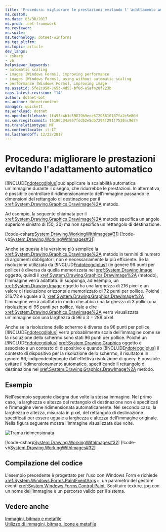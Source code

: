 ```yaml
---
title: 'Procedura: migliorare le prestazioni evitando l''adattamento automatico'
ms.custom: 
ms.date: 03/30/2017
ms.prod: .net-framework
ms.reviewer: 
ms.suite: 
ms.technology: dotnet-winforms
ms.tgt_pltfrm: 
ms.topic: article
dev_langs:
- csharp
- vb
helpviewer_keywords:
- automatic scaling
- images [Windows Forms], improving performance
- images [Windows Forms], using without automatic scaling
- performance [Windows Forms], improving image
ms.assetid: 5fe2c95d-8653-4d55-bf0d-e5afa28f223b
caps.latest.revision: "14"
author: dotnet-bot
ms.author: dotnetcontent
manager: wpickett
ms.workload: dotnet
ms.openlocfilehash: 1f49fc4b1e59879b9ecc67295610187fa2e5e80d
ms.sourcegitcommit: 16186c34a957fdd52e5db7294f291f7530ac9d24
ms.translationtype: MT
ms.contentlocale: it-IT
ms.lasthandoff: 12/22/2017
---
```

# <a name="how-to-improve-performance-by-avoiding-automatic-scaling"></a>Procedura: migliorare le prestazioni evitando l'adattamento automatico
[!INCLUDE[ndptecgdiplus](../../../../includes/ndptecgdiplus-md.md)]può applicare la scalabilità automatica un'immagine durante il disegno, che ridurrebbe le prestazioni. In alternativa, è possibile controllare il ridimensionamento dell'immagine passando le dimensioni del rettangolo di destinazione per il <xref:System.Drawing.Graphics.DrawImage%2A> metodo.  
  
 Ad esempio, la seguente chiamata per il <xref:System.Drawing.Graphics.DrawImage%2A> metodo specifica un angolo superiore sinistro di (50, 30) ma non specifica un rettangolo di destinazione.  
  
 [!code-csharp[System.Drawing.WorkingWithImages#31](../../../../samples/snippets/csharp/VS_Snippets_Winforms/System.Drawing.WorkingWithImages/CS/Class1.cs#31)]
 [!code-vb[System.Drawing.WorkingWithImages#31](../../../../samples/snippets/visualbasic/VS_Snippets_Winforms/System.Drawing.WorkingWithImages/VB/Class1.vb#31)]  
  
 Anche se questa è la versione più semplice la <xref:System.Drawing.Graphics.DrawImage%2A> metodo in termini di numero di argomenti obbligatori, non è necessariamente la più efficiente. Se la risoluzione utilizzata da [!INCLUDE[ndptecgdiplus](../../../../includes/ndptecgdiplus-md.md)] (in genere 96 punti per pollice) è diversa da quella memorizzata nel <xref:System.Drawing.Image> oggetto, quindi il <xref:System.Drawing.Graphics.DrawImage%2A> (metodo), l'immagine verrà adattata. Si supponga, ad esempio, un <xref:System.Drawing.Image> oggetto ha una larghezza di 216 pixel e un valore di risoluzione orizzontale memorizzato di 72 punti per pollice. Poiché 216/72 è uguale a 3, <xref:System.Drawing.Graphics.DrawImage%2A> l'immagine verrà adattata in modo che abbia una larghezza di 3 pollici una risoluzione di 96 punti per pollice. Vale a dire <xref:System.Drawing.Graphics.DrawImage%2A> verrà visualizzata un'immagine con una larghezza di 96 x 3 = 288 pixel.  
  
 Anche se la risoluzione dello schermo è diversa da 96 punti per pollice, [!INCLUDE[ndptecgdiplus](../../../../includes/ndptecgdiplus-md.md)] verrà probabilmente scala dell'immagine come se la risoluzione dello schermo sono stati 96 punti per pollice. Poiché un [!INCLUDE[ndptecgdiplus](../../../../includes/ndptecgdiplus-md.md)] <xref:System.Drawing.Graphics> oggetto è associato a un contesto di dispositivo e quando [!INCLUDE[ndptecgdiplus](../../../../includes/ndptecgdiplus-md.md)] il contesto di dispositivo per la risoluzione dello schermo, il risultato è in genere 96, indipendentemente dall'effettiva risoluzione di query. È possibile evitare il ridimensionamento automatico, specificando il rettangolo di destinazione nel <xref:System.Drawing.Graphics.DrawImage%2A> metodo.  
  
## <a name="example"></a>Esempio  
 Nell'esempio seguente disegna due volte la stessa immagine. Nel primo caso, la larghezza e altezza del rettangolo di destinazione non è specificati e l'immagine viene ridimensionata automaticamente. Nel secondo caso, la larghezza e altezza, misurata in pixel, del rettangolo di destinazione specificati per essere uguale a larghezza e altezza dell'immagine originale. Nella figura seguente mostra l'immagine visualizzata due volte.  
  
 ![Trama ridimensionata](../../../../docs/framework/winforms/advanced/media/csscaledtexture1.png "csscaledtexture1")  
  
 [!code-csharp[System.Drawing.WorkingWithImages#32](../../../../samples/snippets/csharp/VS_Snippets_Winforms/System.Drawing.WorkingWithImages/CS/Class1.cs#32)]
 [!code-vb[System.Drawing.WorkingWithImages#32](../../../../samples/snippets/visualbasic/VS_Snippets_Winforms/System.Drawing.WorkingWithImages/VB/Class1.vb#32)]  
  
## <a name="compiling-the-code"></a>Compilazione del codice  
 L'esempio precedente è progettato per l'uso con Windows Form e richiede <xref:System.Windows.Forms.PaintEventArgs> `e`, un parametro del gestore eventi <xref:System.Windows.Forms.Control.Paint>. Sostituire texture. jpg con un nome dell'immagine e un percorso valido per il sistema.  
  
## <a name="see-also"></a>Vedere anche  
 [Immagini, bitmap e metafile](../../../../docs/framework/winforms/advanced/images-bitmaps-and-metafiles.md)  
 [Utilizzo di immagini, bitmap, icone e metafile](../../../../docs/framework/winforms/advanced/working-with-images-bitmaps-icons-and-metafiles.md)
